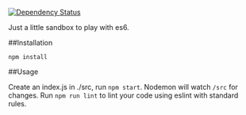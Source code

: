 [![Dependency Status](https://david-dm.org/kid-icarus/babel-scratch.svg)](https://david-dm.org/kid-icarus/babel-scratch)

Just a little sandbox to play with es6.

##Installation

`npm install`

##Usage

Create an index.js in ./src, run `npm start`. Nodemon will watch `/src` for
changes. Run `npm run lint` to lint your code using eslint with standard rules.
